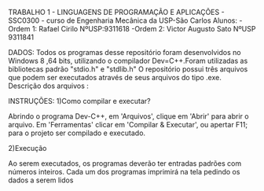 TRABALHO 1 - LINGUAGENS DE PROGRAMAÇÃO E APLICAÇÕES - SSC0300 - curso de Engenharia Mecânica da USP-São Carlos
Alunos: -Ordem 1: Rafael Cirilo        NºUSP:9311618
        -Ordem 2: Victor Augusto Sato  NºUSP 9311841

DADOS:
  Todos os programas desse repositório foram desenvolvidos no Windows 8 ,64 bits, utilizando o compilador Dev=C++.Foram utilizadas as bibliotecas padrão "stdio.h" e "stdlib.h" O repositório possui três arquivos que podem ser executados através de seus arquivos do tipo .exe. Descrição dos arquivos :

INSTRUÇÕES:
1)Como compilar e executar?

Abrindo o programa Dev-C++, em 'Arquivos', clique em 'Abrir' para abrir o arquivo.
Em 'Ferramentas' clicar em 'Compilar & Executar', ou apertar F11; para o projeto ser compilado e executado.

2)Execução

Ao serem executados, os programas deverão ter entradas padrões com números inteiros.
Cada um dos programas imprimirá na tela pedindo os dados a serem lidos
